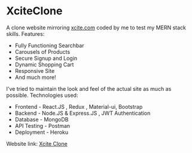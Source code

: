 # XciteClone

A clone website mirroring [xcite.com](https://www.xcite.com/) coded by me to test my MERN stack skills. Features:

- Fully Functioning Searchbar
- Carousels of Products
- Secure Signup and Login
- Dynamic Shopping Cart
- Responsive Site
- And much more!

I've tried to maintain the look and feel of the actual site as much as possible. Technologies used:

- Frontend - React.JS , Redux , Material-ui, Bootstrap
- Backend - Node.JS & Express.JS , JWT Authentication
- Database - MongoDB
- API Testing - Postman
- Deployment - Heroku

Website link:  [Xcite Clone](https://xcite-clone.herokuapp.com/)
